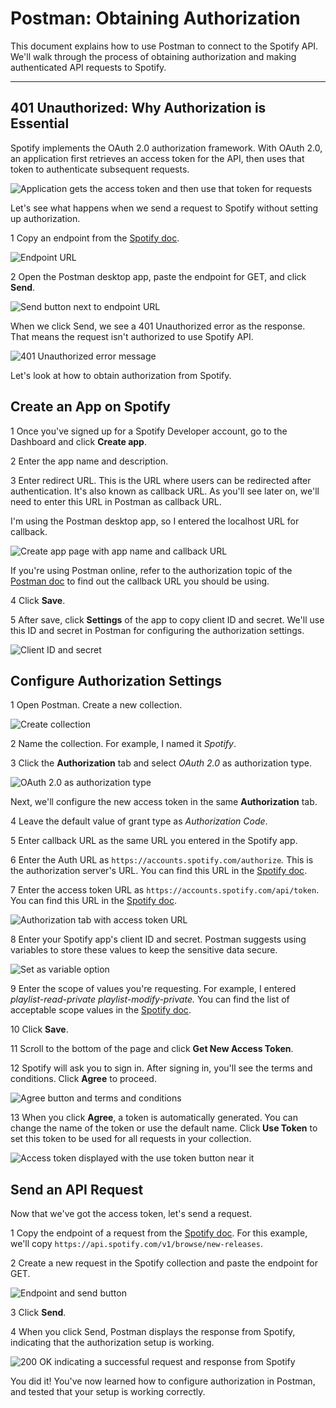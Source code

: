 # Postman: Obtaining Authorization

This document explains how to use Postman to connect to the Spotify API. We'll walk through the process of obtaining authorization and making authenticated API requests to Spotify.

---
## 401 Unauthorized: Why Authorization is Essential

Spotify implements the OAuth 2.0 authorization framework. With OAuth 2.0, an application first retrieves an access token for the API, then uses that token to authenticate subsequent requests.

![Application gets the access token and then use that token for requests](diagram_accesstoken.png)

Let's see what happens when we send a request to Spotify without setting up authorization.

<span class="step-number">1</span> Copy an endpoint from the [Spotify doc](https://developer.spotify.com/documentation/web-api).

![Endpoint URL](spotifydoc1.png)

<span class="step-number">2</span> Open the Postman desktop app, paste the endpoint for GET, and click **Send**.

![Send button next to endpoint URL](wauth1.png)

When we click Send, we see a 401 Unauthorized error as the response. That means the request isn't authorized to use Spotify API.

![401 Unauthorized error message](wauth2.png)

Let's look at how to obtain authorization from Spotify.

## Create an App on Spotify

<span class="step-number">1</span> Once you've signed up for a Spotify Developer account, go to the Dashboard and click **Create app**.

<span class="step-number">2</span> Enter the app name and description.

<span class="step-number">3</span> Enter redirect URL. This is the URL where users can be redirected after authentication. It's also known as callback URL. As you'll see later on, we'll need to enter this URL in Postman as callback URL.

I'm using the Postman desktop app, so I entered the localhost URL for callback. 

![Create app page with app name and callback URL](spotifyapp1.png)

If you're using Postman online, refer to the authorization topic of the [Postman doc](https://learning.postman.com/) to find out the callback URL you should be using.

<span class="step-number">4</span> Click **Save**.

<span class="step-number">5</span> After save, click **Settings** of the app to copy client ID and secret. We'll use this ID and secret in Postman for configuring the authorization settings.

![Client ID and secret](spotifyapp2.png)

## Configure Authorization Settings

<span class="step-number">1</span> Open Postman. Create a new collection.

![Create collection](createauth1.png)

<span class="step-number">2</span> Name the collection. For example, I named it *Spotify*.

<span class="step-number">3</span> Click the **Authorization** tab and select *OAuth 2.0* as authorization type.

![OAuth 2.0 as authorization type](createauth2.png)

Next, we'll configure the new access token in the same **Authorization** tab.

<span class="step-number">4</span> Leave the default value of grant type as *Authorization Code*.

<span class="step-number">5</span> Enter callback URL as the same URL you entered in the Spotify app.

<span class="step-number">6</span> Enter the Auth URL as `https://accounts.spotify.com/authorize`*.* This is the authorization server's URL. You can find this URL in the [Spotify doc](https://developer.spotify.com/documentation/web-api).

<span class="step-number">7</span> Enter the access token URL as `https://accounts.spotify.com/api/token`. You can find this URL in the [Spotify doc](https://developer.spotify.com/documentation/web-api).

![Authorization tab with access token URL](createauth3.png)

<span class="step-number">8</span> Enter your Spotify app's client ID and secret. Postman suggests using variables to store these values to keep the sensitive data secure.

![Set as variable option](createauth4.png)

<span class="step-number">9</span> Enter the scope of values you're requesting. For example, I entered *playlist-read-private playlist-modify-private.* You can find the list of acceptable scope values in the [Spotify doc](https://developer.spotify.com/documentation/web-api).

<span class="step-number">10</span> Click **Save**.

<span class="step-number">11</span> Scroll to the bottom of the page and click **Get New Access Token**.

<span class="step-number">12</span> Spotify will ask you to sign in. After signing in, you'll see the terms and conditions. Click **Agree** to proceed.

![Agree button and terms and conditions](createauth5.png)

<span class="step-number">13</span> When you click **Agree**, a token is automatically generated. You can change the name of the token or use the default name. Click **Use Token** to set this token to be used for all requests in your collection.

![Access token displayed with the use token button near it](createauth6.png)

## Send an API Request

Now that we've got the access token, let's send a request.

<span class="step-number">1</span> Copy the endpoint of a request from the [Spotify doc](https://developer.spotify.com/documentation/web-api). For this example, we'll copy `https://api.spotify.com/v1/browse/new-releases`.

<span class="step-number">2</span> Create a new request in the Spotify collection and paste the endpoint for GET.

![Endpoint and send button](sendreq1.png)

<span class="step-number">3</span> Click **Send**.

<span class="step-number">4</span> When you click Send, Postman displays the response from Spotify, indicating that the authorization setup is working.

![200 OK indicating a successful request and response from Spotify](sendreq2.png)

You did it! You've now learned how to configure authorization in Postman, and tested that your setup is working correctly.